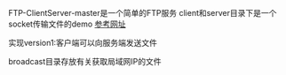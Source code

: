 FTP-ClientServer-master是一个简单的FTP服务
client和server目录下是一个socket传输文件的demo
[参考网址](https://www.jianshu.com/p/9d5e424a8930)

实现version1:客户端可以向服务端发送文件

broadcast目录存放有关获取局域网IP的文件


